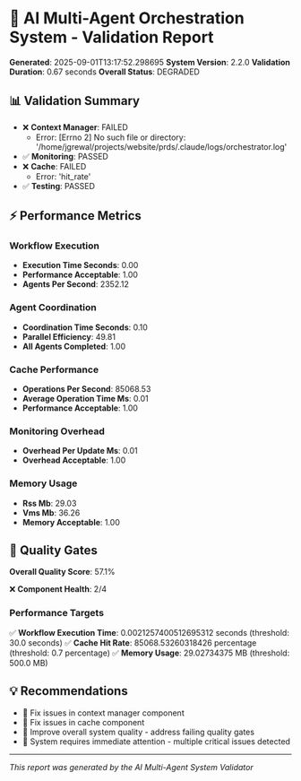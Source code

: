 # 🚀 AI Multi-Agent Orchestration System - Validation Report
**Generated**: 2025-09-01T13:17:52.298695
**System Version**: 2.2.0
**Validation Duration**: 0.67 seconds
**Overall Status**: DEGRADED

## 📊 Validation Summary
- ❌ **Context Manager**: FAILED
  - Error: [Errno 2] No such file or directory: '/home/jgrewal/projects/website/prds/.claude/logs/orchestrator.log'
- ✅ **Monitoring**: PASSED
- ❌ **Cache**: FAILED
  - Error: 'hit_rate'
- ✅ **Testing**: PASSED

## ⚡ Performance Metrics

### Workflow Execution
- **Execution Time Seconds**: 0.00
- **Performance Acceptable**: 1.00
- **Agents Per Second**: 2352.12

### Agent Coordination
- **Coordination Time Seconds**: 0.10
- **Parallel Efficiency**: 49.81
- **All Agents Completed**: 1.00

### Cache Performance
- **Operations Per Second**: 85068.53
- **Average Operation Time Ms**: 0.01
- **Performance Acceptable**: 1.00

### Monitoring Overhead
- **Overhead Per Update Ms**: 0.01
- **Overhead Acceptable**: 1.00

### Memory Usage
- **Rss Mb**: 29.03
- **Vms Mb**: 36.26
- **Memory Acceptable**: 1.00

## 🎯 Quality Gates

**Overall Quality Score**: 57.1%

❌ **Component Health**: 2/4

### Performance Targets
✅ **Workflow Execution Time**: 0.0021257400512695312 seconds (threshold: 30.0 seconds)
✅ **Cache Hit Rate**: 85068.53260318426 percentage (threshold: 0.7 percentage)
✅ **Memory Usage**: 29.02734375 MB (threshold: 500.0 MB)

## 💡 Recommendations

- 🔧 Fix issues in context manager component
- 🔧 Fix issues in cache component
- 🎯 Improve overall system quality - address failing quality gates
- 🚨 System requires immediate attention - multiple critical issues detected

---
*This report was generated by the AI Multi-Agent System Validator*